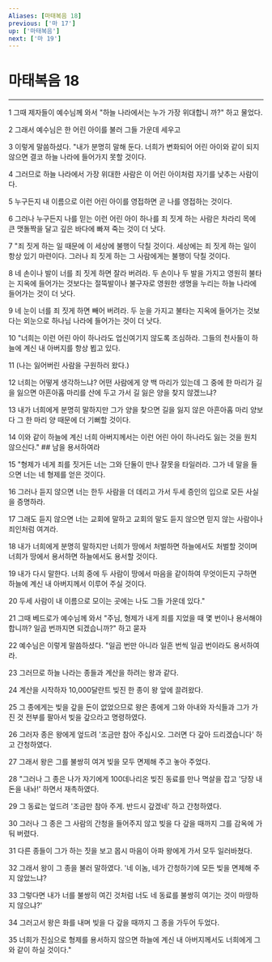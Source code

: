 ```yaml
---
Aliases: [마태복음 18]
previous: ['마 17']
up: ['마태복음']
next: ['마 19']
---
```

# 마태복음 18

***


1 그때 제자들이 예수님께 와서 "하늘 나라에서는 누가 가장 위대합니 까?" 하고 물었다. 

2 그래서 예수님은 한 어린 아이를 불러 그들 가운데 세우고 

3 이렇게 말씀하셨다. "내가 분명히 말해 둔다. 너희가 변화되어 어린 아이와 같이 되지 않으면 결코 하늘 나라에 들어가지 못할 것이다. 

4 그러므로 하늘 나라에서 가장 위대한 사람은 이 어린 아이처럼 자기를 낮추는 사람이다. 

5 누구든지 내 이름으로 이런 어린 아이를 영접하면 곧 나를 영접하는 것이다. 

6 그러나 누구든지 나를 믿는 이런 어린 아이 하나를 죄 짓게 하는 사람은 차라리 목에 큰 맷돌짝을 달고 깊은 바다에 빠져 죽는 것이 더 낫다. 

7 "죄 짓게 하는 일 때문에 이 세상에 불행이 닥칠 것이다. 세상에는 죄 짓게 하는 일이 항상 있기 마련이다. 그러나 죄 짓게 하는 그 사람에게는 불행이 닥칠 것이다. 

8 네 손이나 발이 너를 죄 짓게 하면 잘라 버려라. 두 손이나 두 발을 가지고 영원히 불타는 지옥에 들어가는 것보다는 절뚝발이나 불구자로 영원한 생명을 누리는 하늘 나라에 들어가는 것이 더 낫다. 

9 네 눈이 너를 죄 짓게 하면 빼어 버려라. 두 눈을 가지고 불타는 지옥에 들어가는 것보다는 외눈으로 하나님 나라에 들어가는 것이 더 낫다. 

10 "너희는 이런 어린 아이 하나라도 업신여기지 않도록 조심하라. 그들의 천사들이 하늘에 계신 내 아버지를 항상 뵙고 있다. 

11 (나는 잃어버린 사람을 구원하러 왔다.) 

12 너희는 어떻게 생각하느냐? 어떤 사람에게 양 백 마리가 있는데 그 중에 한 마리가 길을 잃으면 아흔아홉 마리를 산에 두고 가서 길 잃은 양을 찾지 않겠느냐? 

13 내가 너희에게 분명히 말하지만 그가 양을 찾으면 길을 잃지 않은 아흔아홉 마리 양보다 그 한 마리 양 때문에 더 기뻐할 것이다. 

14 이와 같이 하늘에 계신 너희 아버지께서는 이런 어린 아이 하나라도 잃는 것을 원치 않으신다." ## 남을 용서하여라 

15 "형제가 네게 죄를 짓거든 너는 그와 단둘이 만나 잘못을 타일러라. 그가 네 말을 들으면 너는 네 형제를 얻은 것이다. 

16 그러나 듣지 않으면 너는 한두 사람을 더 데리고 가서 두세 증인의 입으로 모든 사실을 증명하라. 

17 그래도 듣지 않으면 너는 교회에 말하고 교회의 말도 듣지 않으면 믿지 않는 사람이나 죄인처럼 여겨라. 

18 내가 너희에게 분명히 말하지만 너희가 땅에서 처벌하면 하늘에서도 처벌할 것이며 너희가 땅에서 용서하면 하늘에서도 용서할 것이다. 

19 내가 다시 말한다. 너희 중에 두 사람이 땅에서 마음을 같이하여 무엇이든지 구하면 하늘에 계신 내 아버지께서 이루어 주실 것이다. 

20 두세 사람이 내 이름으로 모이는 곳에는 나도 그들 가운데 있다." 

21 그때 베드로가 예수님께 와서 "주님, 형제가 내게 죄를 지었을 때 몇 번이나 용서해야 합니까? 일곱 번까지면 되겠습니까?" 하고 묻자 

22 예수님은 이렇게 말씀하셨다. "일곱 번만 아니라 일흔 번씩 일곱 번이라도 용서하여라. 

23 그러므로 하늘 나라는 종들과 계산을 하려는 왕과 같다. 

24 계산을 시작하자 10,000달란트 빚진 한 종이 왕 앞에 끌려왔다. 

25 그 종에게는 빚을 갚을 돈이 없었으므로 왕은 종에게 그와 아내와 자식들과 그가 가진 것 전부를 팔아서 빚을 갚으라고 명령하였다. 

26 그러자 종은 왕에게 엎드려 '조금만 참아 주십시오. 그러면 다 갚아 드리겠습니다' 하고 간청하였다. 

27 그래서 왕은 그를 불쌍히 여겨 빚을 모두 면제해 주고 놓아 주었다. 

28 "그러나 그 종은 나가 자기에게 100데나리온 빚진 동료를 만나 멱살을 잡고 '당장 내 돈을 내놔!' 하면서 재촉하였다. 

29 그 동료는 엎드려 '조금만 참아 주게. 반드시 갚겠네' 하고 간청하였다. 

30 그러나 그 종은 그 사람의 간청을 들어주지 않고 빚을 다 갚을 때까지 그를 감옥에 가둬 버렸다. 

31 다른 종들이 그가 하는 짓을 보고 몹시 마음이 아파 왕에게 가서 모두 일러바쳤다. 

32 그래서 왕이 그 종을 불러 말하였다. '네 이놈, 네가 간청하기에 모든 빚을 면제해 주지 않았느냐? 

33 그렇다면 내가 너를 불쌍히 여긴 것처럼 너도 네 동료를 불쌍히 여기는 것이 마땅하지 않으냐?' 

34 그러고서 왕은 화를 내며 빚을 다 갚을 때까지 그 종을 가두어 두었다. 

35 너희가 진심으로 형제를 용서하지 않으면 하늘에 계신 내 아버지께서도 너희에게 그와 같이 하실 것이다."
